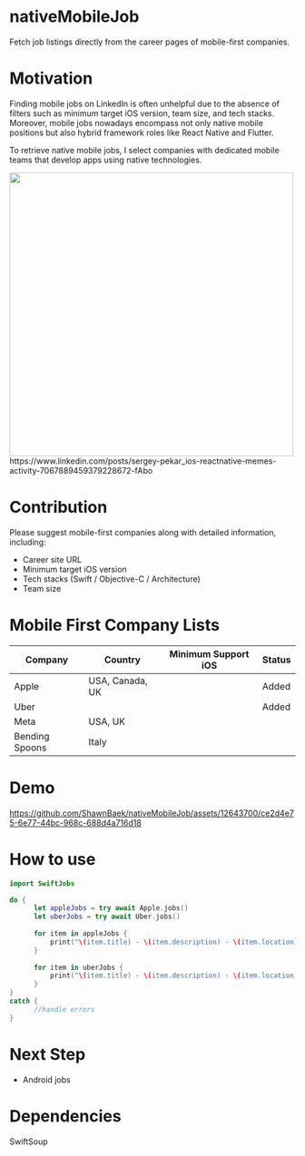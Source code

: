 # nativeMobileJob
Fetch job listings directly from the career pages of mobile-first companies.

# Motivation
Finding mobile jobs on LinkedIn is often unhelpful due to the absence of filters such as minimum target iOS version, team size, and tech stacks. Moreover, mobile jobs nowadays encompass not only native mobile positions but also hybrid framework roles like React Native and Flutter.

To retrieve native mobile jobs, I select companies with dedicated mobile teams that develop apps using native technologies.

<img src="https://github.com/ShawnBaek/nativeMobileJob/assets/12643700/5695420f-c001-48bf-a514-34d27d3f7097" width=500>
<br>
https://www.linkedin.com/posts/sergey-pekar_ios-reactnative-memes-activity-7067889459379228672-fAbo

# Contribution
Please suggest mobile-first companies along with detailed information, including:
- Career site URL
- Minimum target iOS version
- Tech stacks (Swift / Objective-C / Architecture)
- Team size

# Mobile First Company Lists
| Company        | Country         | Minimum Support iOS | Status |
|----------------|-----------------|---------------------|--------|
| Apple          | USA, Canada, UK |                     | Added  |
| Uber           |                 |                     | Added  |
| Meta           | USA, UK         |                     |        |
| Bending Spoons | Italy           |                     |        |

# Demo
https://github.com/ShawnBaek/nativeMobileJob/assets/12643700/ce2d4e75-6e77-44bc-968c-688d4a716d18

# How to use

```swift
import SwiftJobs

do {
      let appleJobs = try await Apple.jobs()
      let uberJobs = try await Uber.jobs()
            
      for item in appleJobs {
          print("\(item.title) - \(item.description) - \(item.location)")
      }
      
      for item in uberJobs {
          print("\(item.title) - \(item.description) - \(item.location)")
      }
}
catch {
      //handle errors
}
```

# Next Step
- Android jobs

# Dependencies
SwiftSoup
